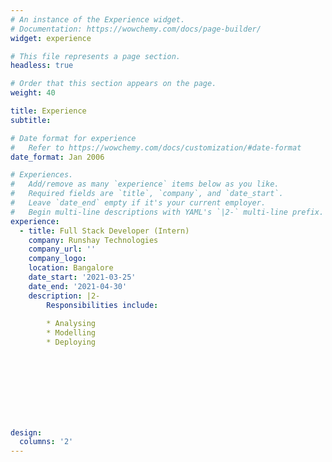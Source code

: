 ```yaml
---
# An instance of the Experience widget.
# Documentation: https://wowchemy.com/docs/page-builder/
widget: experience

# This file represents a page section.
headless: true

# Order that this section appears on the page.
weight: 40

title: Experience
subtitle:

# Date format for experience
#   Refer to https://wowchemy.com/docs/customization/#date-format
date_format: Jan 2006

# Experiences.
#   Add/remove as many `experience` items below as you like.
#   Required fields are `title`, `company`, and `date_start`.
#   Leave `date_end` empty if it's your current employer.
#   Begin multi-line descriptions with YAML's `|2-` multi-line prefix.
experience:
  - title: Full Stack Developer (Intern)
    company: Runshay Technologies
    company_url: ''
    company_logo: 
    location: Bangalore
    date_start: '2021-03-25'
    date_end: '2021-04-30'
    description: |2-
        Responsibilities include:
        
        * Analysing
        * Modelling
        * Deploying
        



    
  
   


design:
  columns: '2'
---
```

